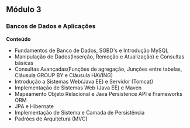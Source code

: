 ## Módulo 3

### Bancos de Dados e Aplicações 

**Conteúdo**

- Fundamentos de Banco de Dados, SGBD's e Introdução
MySQL
- Manipulação de Dados(Inserção, Remoção e Atualização)
e Consultas básicas
- Consultas Avançadas(Funções de agregação, Junções
entre tabelas, Cláusula GROUP BY e Cláusula HAVING)
- Introdução a Sistemas Web(Java EE) e Servidor (Tomcat)
- Implementação de Sistemas Web (Java EE) e Maven
- Mapeamento Objeto Relacional e Java Persistence API e
Frameworks ORM
- JPA e Hibernate
- Implementação de Sistema e Camada de Persistência
- Padrões de Arquitetura (MVC) 